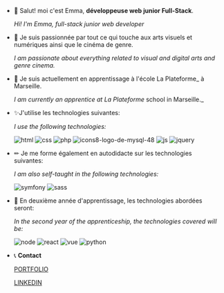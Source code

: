- 👋 Salut! moi c'est Emma, **développeuse web junior Full-Stack**.

     _Hi! I'm Emma, full-stack junior web developer_
- 👀 Je suis passionnée par tout ce qui touche aux arts visuels et numériques ainsi que le cinéma de genre.

    _I am passionate about everything related to visual and digital arts and genre cinema._
- 🌱 Je suis actuellement en apprentissage à l'école La Plateforme_ à Marseille.

    _I am currently an apprentice at La Plateforme_ school in Marseille._

- ✨J'utilise les technologies suivantes:

    _I use the following technologies:_

  ![html](https://user-images.githubusercontent.com/71874833/114312486-24cbd280-9af3-11eb-850d-cf8d341d546b.png)
![css](https://user-images.githubusercontent.com/71874833/114312494-2eedd100-9af3-11eb-8d30-5726cbe22c83.png)
![php](https://user-images.githubusercontent.com/71874833/114312531-3dd48380-9af3-11eb-9a3e-81f555034542.png)
![icons8-logo-de-mysql-48](https://user-images.githubusercontent.com/71874833/114312965-eafbcb80-9af4-11eb-9ed6-a877bb8d6d06.png)
![js](https://user-images.githubusercontent.com/71874833/114312583-62c8f680-9af3-11eb-9521-656e63138d83.png)
![jquery](https://user-images.githubusercontent.com/71874833/114312591-6eb4b880-9af3-11eb-86fa-3246b7c2d24d.png)

- ✏ Je me forme également en autodidacte sur les technologies suivantes:

    _I am also self-taught in the following technologies:_

  ![symfony](https://user-images.githubusercontent.com/71874833/114312609-7c6a3e00-9af3-11eb-88c0-cf368ff01ddb.png)
![sass](https://user-images.githubusercontent.com/71874833/114312620-84c27900-9af3-11eb-9cd0-b714eba3fa35.png)

- 🥇 En deuxième année d'apprentissage, les technologies abordées seront:

    _In the second year of the apprenticeship, the technologies covered will be:_

  ![node](https://user-images.githubusercontent.com/71874833/114312640-93109500-9af3-11eb-8072-d35a6086dff5.png)
![react](https://user-images.githubusercontent.com/71874833/114312650-9efc5700-9af3-11eb-9469-693e238a3966.png)
![vue](https://user-images.githubusercontent.com/71874833/114312663-b0456380-9af3-11eb-8cae-8b322c78ce4a.png)
![python](https://user-images.githubusercontent.com/71874833/114312659-a885bf00-9af3-11eb-8168-47922b32d7d6.png)

- 📞 **Contact**

     [PORTFOLIO](https://emma-laprevote.students-laplateforme.io/)

     [LINKEDIN](https://www.linkedin.com/in/emkalaprevote/)

<!---
emma-laprevote/emma-laprevote is a ✨ special ✨ repository because its `README.md` (this file) appears on your GitHub profile.
You can click the Preview link to take a look at your changes.
--->
